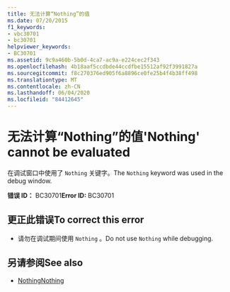 ```yaml
---
title: 无法计算“Nothing”的值
ms.date: 07/20/2015
f1_keywords:
- vbc30701
- bc30701
helpviewer_keywords:
- BC30701
ms.assetid: 9c9a460b-5b0d-4ca7-ac9a-e224cec2f343
ms.openlocfilehash: 4b18aaf5ccdbde44ccdfbe15512af92f3991827a
ms.sourcegitcommit: f8c270376ed905f6a8896ce0fe25b4f4b38ff498
ms.translationtype: MT
ms.contentlocale: zh-CN
ms.lasthandoff: 06/04/2020
ms.locfileid: "84412645"
---
```

# <a name="nothing-cannot-be-evaluated"></a><span data-ttu-id="a3d06-102">无法计算“Nothing”的值</span><span class="sxs-lookup"><span data-stu-id="a3d06-102">'Nothing' cannot be evaluated</span></span>
<span data-ttu-id="a3d06-103">在调试窗口中使用了 `Nothing` 关键字。</span><span class="sxs-lookup"><span data-stu-id="a3d06-103">The `Nothing` keyword was used in the debug window.</span></span>  
  
 <span data-ttu-id="a3d06-104">**错误 ID：** BC30701</span><span class="sxs-lookup"><span data-stu-id="a3d06-104">**Error ID:** BC30701</span></span>  
  
## <a name="to-correct-this-error"></a><span data-ttu-id="a3d06-105">更正此错误</span><span class="sxs-lookup"><span data-stu-id="a3d06-105">To correct this error</span></span>  
  
- <span data-ttu-id="a3d06-106">请勿在调试期间使用 `Nothing` 。</span><span class="sxs-lookup"><span data-stu-id="a3d06-106">Do not use `Nothing` while debugging.</span></span>  
  
## <a name="see-also"></a><span data-ttu-id="a3d06-107">另请参阅</span><span class="sxs-lookup"><span data-stu-id="a3d06-107">See also</span></span>

- [<span data-ttu-id="a3d06-108">Nothing</span><span class="sxs-lookup"><span data-stu-id="a3d06-108">Nothing</span></span>](../language-reference/nothing.md)
